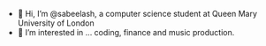 - 👋 Hi, I’m @sabeelash, a computer science student at Queen Mary University of London
- 👀 I’m interested in ... coding, finance and music production.

<!---
sabeelash/sabeelash is a ✨ special ✨ repository because its `README.md` (this file) appears on your GitHub profile.
You can click the Preview link to take a look at your changes.
--->

